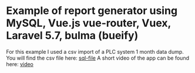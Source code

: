 # Example of report generator using MySQL, Vue.js vue-router, Vuex, Laravel 5.7, bulma (bueify)

For this example I used a csv import of a PLC system 1 month data dump.
You will find the csv file here: [sql-file]
A short video of the app can be found here: [video]


[sql-file]: <https://www.dropbox.com/s/w1ywvh7c3qlhuar/scotchbox2018-10-31.sql?dl=0>
[video]: <https://www.dropbox.com/s/p9wb5a1hkj0bpwl/reporter.mov?dl=0t>
